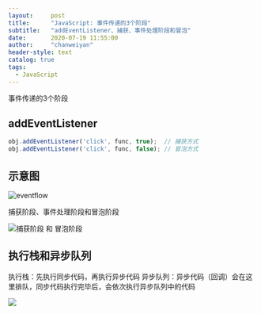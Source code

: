 ```yaml
---
layout:     post
title:      "JavaScript: 事件传递的3个阶段"
subtitle:   "addEventListener、捕获、事件处理阶段和冒泡"
date:       2020-07-19 11:55:00
author:     "chanweiyan"
header-style: text
catalog: true
tags:
  - JavaScript
---
```


事件传递的3个阶段

## addEventListener

```js
obj.addEventListener('click', func, true);  // 捕获方式
obj.addEventListener('click', func, false); // 冒泡方式
```

## 示意图

![eventflow](https://tva1.sinaimg.cn/large/007S8ZIlly1ggw58fjipsj30m80gan1a.jpg)

捕获阶段、事件处理阶段和冒泡阶段

![捕获阶段 和 冒泡阶段](https://tva1.sinaimg.cn/large/007S8ZIlly1ggw59jd579j30m80d8dju.jpg)

## 执行栈和异步队列

执行栈：先执行同步代码，再执行异步代码
异步队列：异步代码（回调）会在这里排队，同步代码执行完毕后，会依次执行异步队列中的代码

![](https://tva1.sinaimg.cn/large/007S8ZIlly1ggw59wpojfj314z0u0qf1.jpg)
